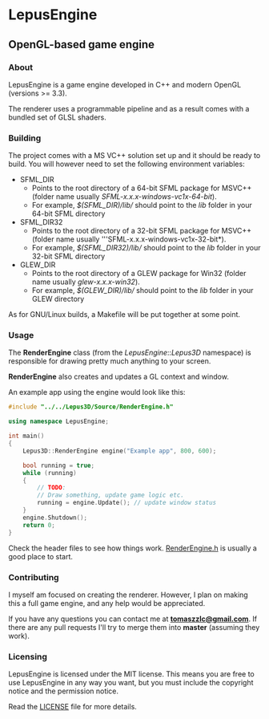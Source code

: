 # LepusEngine
## OpenGL-based game engine
### About
LepusEngine is a game engine developed in C++ and modern OpenGL (versions >= 3.3).

The renderer uses a programmable pipeline and as a result comes with a bundled set of GLSL shaders.

### Building
The project comes with a MS VC++ solution set up and it should be ready to build. You will however need to set the following environment variables:
* SFML_DIR
	* Points to the root directory of a 64-bit SFML package for MSVC++ (folder name usually *SFML-x.x.x-windows-vc1x-64-bit*).
	* For example, *$(SFML_DIR)/lib/* should point to the *lib* folder in your 64-bit SFML directory
* SFML_DIR32
	* Points to the root directory of a 32-bit SFML package for MSVC++ (folder name usually '''SFML-x.x.x-windows-vc1x-32-bit*).
	* For example, *$(SFML_DIR32)/lib/* should point to the *lib* folder in your 32-bit SFML directory
* GLEW_DIR
	* Points to the root directory of a GLEW package for Win32 (folder name usually *glew-x.x.x-win32*).
	* For example, *$(GLEW_DIR)/lib/* should point to the *lib* folder in your GLEW directory

As for GNU/Linux builds, a Makefile will be put together at some point.

### Usage
The __RenderEngine__ class (from the _LepusEngine_::_Lepus3D_ namespace) is responsible for drawing pretty much anything to your screen.

__RenderEngine__ also creates and updates a GL context and window.

An example app using the engine would look like this:

```c++
#include "../../Lepus3D/Source/RenderEngine.h"

using namespace LepusEngine;

int main()
{
	Lepus3D::RenderEngine engine("Example app", 800, 600);

	bool running = true;
	while (running)
	{
		// TODO:
		// Draw something, update game logic etc.
		running = engine.Update(); // update window status
	}
	engine.Shutdown();
	return 0;
}
```

Check the header files to see how things work. [RenderEngine.h](https://github.com/tomezpl/LepusEngine/blob/master/Lepus3D/Source/RenderEngine.h) is usually a good place to start.

### Contributing
I myself am focused on creating the renderer. However, I plan on making this a full game engine, and any help would be appreciated.

If you have any questions you can contact me at **tomaszzlc@gmail.com**. If there are any pull requests I'll try to merge them into **master** (assuming they work).

### Licensing
LepusEngine is licensed under the MIT license. This means you are free to use LepusEngine in any way you want, but you must include the copyright notice and the permission notice.

Read the [LICENSE](https://github.com/tomezpl/LepusEngine/blob/master/LICENSE) file for more details.